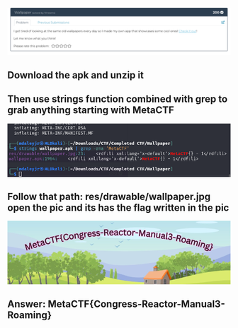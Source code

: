 ![wp](https://github.com/MDaleyJr/Files/blob/main/Wallpaper.png)

## Download the apk and unzip it
## Then use strings function combined with grep to grab anything starting with MetaCTF

![wp2](https://github.com/MDaleyJr/Files/blob/main/Wallpaper2.png)

## Follow that path: res/drawable/wallpaper.jpg open the pic and its has the flag written in the pic

![wp3](https://github.com/MDaleyJr/Files/blob/main/Wallpaper3.png)

## Answer: MetaCTF{Congress-Reactor-Manual3-Roaming}
